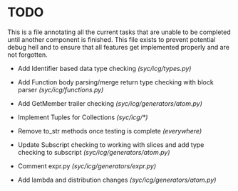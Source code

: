# TODO
This is a file annotating all the current tasks that are unable to be completed until another component is finished.
This file exists to prevent potential debug hell and to ensure that all features get implemented properly and are not forgotten.

 - Add Identifier based data type checking *(syc/icg/types.py)*
 
 - Add Function body parsing/merge return type checking with block parser *(syc/icg/functions.py)*
 
 - Add GetMember trailer checking *(syc/icg/generators/atom.py)*
 
 - Implement Tuples for Collections *(syc/icg/\*)*
 
 - Remove to_str methods once testing is complete *(everywhere)*
 
 - Update Subscript checking to working with slices and add type checking to subscript *(syc/icg/generators/atom.py)*
 
 - Comment expr.py *(syc/icg/generators/expr.py)* 
 
 - Add lambda and distribution changes *(syc/icg/generators/atom.py)*
 
